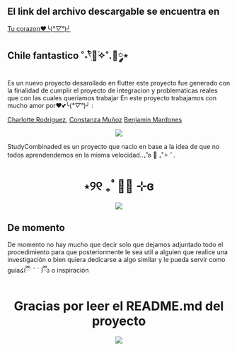 ## El link del archivo descargable se encuentra en 
<a href="https://github.com/90hellbaby/chile_fantastico/raw/main/Apk/Chilefantastico%20demo.apk"> Tu corazon❤️╰(*°▽°*)╯</a>

## Chile fantastico ˚˖𓍢ִ໋🌷͙֒✧˚.🎀༘⋆

  Es un nuevo proyecto desarollado en flutter este proyecto fue generado con la finalidad de cumplir el proyecto de integracion  y problematicas reales que con las cuales queriamos trabajar
  En este proyecto trabajamos con mucho amor por❤️💕╰(*°▽°*)╯ :

<a href="https://github.com/90hellbaby">Charlotte Rodriguez</a>,
<a href="https://github.com/conywywy">Constanza Muñoz</a>
<a href="https://github.com/baosses">Benjamin Mardones</a>
  

<div align="center">
    <img src="https://image.myanimelist.net/ui/OK6W_koKDTOqqqLDbIoPAgQWvXOvm9jAZbAOgbH1NT4">
</div>

StudyCombinaded es un proyecto que nacio en base a la idea de que no todos  aprendendemos en la misma velocidad..₊˚ʚ 🌱 ₊˚✧ ﾟ.
<h1 align="center">  ⋆୨୧ ₊ﾟ🥡🥢 ⊹ɞ </h1>
<div align="center">
    <img src="https://dthezntil550i.cloudfront.net/7x/latest/7x2009170632102600012715286/c11cf087-9e42-4bc9-a14c-1e77b2e168af.gif">

</div>


## De momento
De momento no hay mucho que decir  solo que dejamos adjuntado todo el procedimiento para que posteriormente le sea util a alguien que realice una investigación o bien quiera 
dedicarse a algo similar y le pueda servir como guia໒꒰ྀི´ ˘ ` ꒱ྀིა o inspiración


    
<h1 align="center">Gracias por leer el README.md del proyecto</h1>
<div align="center">
    <img src="https://media.tenor.com/FjuLjYUEiGgAAAAd/yashiro-nene-toilet-bound-hanako-kun.gif">
</div>

